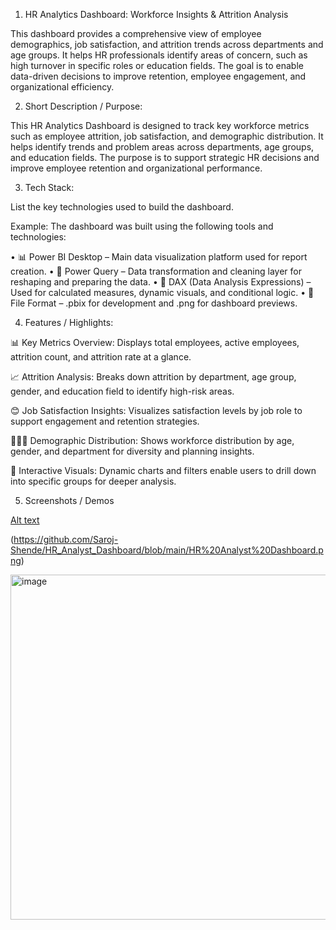 1. HR Analytics Dashboard: Workforce Insights & Attrition Analysis

This dashboard provides a comprehensive view of employee demographics, job satisfaction, and attrition trends across departments and age groups. It helps HR professionals identify areas of concern, such as high turnover in specific roles or education fields. The goal is to enable data-driven decisions to improve retention, employee engagement, and organizational efficiency.

2. Short Description / Purpose:

This HR Analytics Dashboard is designed to track key workforce metrics such as employee attrition, job satisfaction, and demographic distribution. It helps identify trends and problem areas across departments, age groups, and education fields. The purpose is to support strategic HR decisions and improve employee retention and organizational performance.

3. Tech Stack:

List the key technologies used to build the dashboard.

Example: The dashboard was built using the following tools and technologies:

• 📊 Power BI Desktop – Main data visualization platform used for report creation.
• 📂 Power Query – Data transformation and cleaning layer for reshaping and preparing the data.
• 🧠 DAX (Data Analysis Expressions) – Used for calculated measures, dynamic visuals, and conditional logic.
• 📁 File Format – .pbix for development and .png for dashboard previews.

4. Features / Highlights:

📊 Key Metrics Overview: Displays total employees, active employees, attrition count, and attrition rate at a glance.

📈 Attrition Analysis: Breaks down attrition by department, age group, gender, and education field to identify high-risk areas.

😊 Job Satisfaction Insights: Visualizes satisfaction levels by job role to support engagement and retention strategies.

🧑‍🤝‍🧑 Demographic Distribution: Shows workforce distribution by age, gender, and department for diversity and planning insights.

📍 Interactive Visuals: Dynamic charts and filters enable users to drill down into specific groups for deeper analysis.

5. Screenshots / Demos

 [Alt text](https://github.com/Saroj-Shende/HR_Analyst_Dashboard/blob/main/HR%20Analyst%20Dashboard.png)

(https://github.com/Saroj-Shende/HR_Analyst_Dashboard/blob/main/HR%20Analyst%20Dashboard.png)

<img width="979" height="552" alt="image" src="https://github.com/Saroj-Shende/HR_Analyst_Dashboard/blob/main/HR%20Analyst%20Dashboard.pnghttps://github.com/Saroj-Shende/HR_Analyst_Dashboard/blob/main/HR%20Analyst%20Dashboard.png" />
